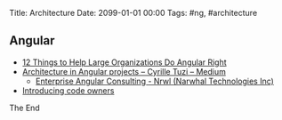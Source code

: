 Title: Architecture
Date: 2099-01-01 00:00
Tags: #ng, #architecture

## Angular

* [12 Things to Help Large Organizations Do Angular Right](https://blog.nrwl.io/12-things-to-help-large-organizations-do-angular-right-f261a798ad6b)
* [Architecture in Angular projects – Cyrille Tuzi – Medium](https://medium.com/@cyrilletuzi/architecture-in-angular-projects-242606567e40)
  * [Enterprise Angular Consulting - Nrwl (Narwhal Technologies Inc)](https://nrwl.io/nx/why-a-workspace)
* [Introducing code owners](https://blog.github.com/2017-07-06-introducing-code-owners/)

The End